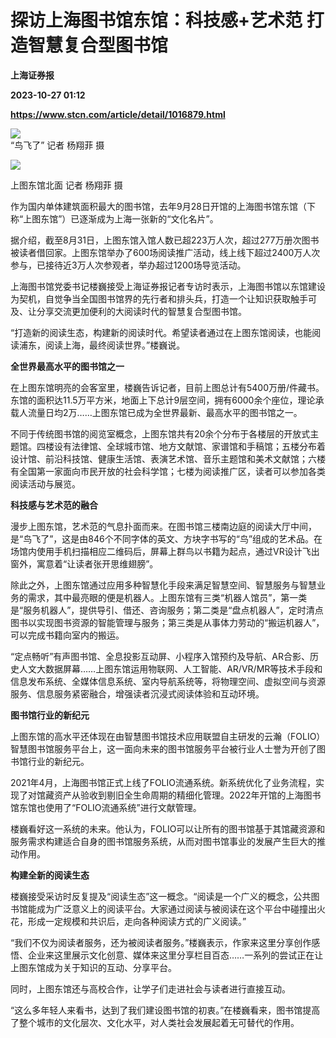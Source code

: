 # 探访上海图书馆东馆：科技感+艺术范 打造智慧复合型图书馆
**上海证券报**

**2023-10-27 01:12**

**https://www.stcn.com/article/detail/1016879.html**

![](https://stcn-main.oss-cn-shenzhen.aliyuncs.com/upload/wechat/20231027/20231027084555_653b0843274e7.png)  
“鸟飞了” 记者 杨翔菲 摄

![](https://stcn-main.oss-cn-shenzhen.aliyuncs.com/upload/wechat/20231027/20231027084555_653b0843c5f40.png)

上图东馆北面 记者 杨翔菲 摄

作为国内单体建筑面积最大的图书馆，去年9月28日开馆的上海图书馆东馆（下称“上图东馆”）已逐渐成为上海一张新的“文化名片”。

据介绍，截至8月31日，上图东馆入馆人数已超223万人次，超过277万册次图书被读者借回家。上图东馆举办了600场阅读推广活动，线上线下超过2400万人次参与，已接待近3万人次参观者，举办超过1200场导览活动。

上海图书馆党委书记楼巍接受上海证券报记者专访时表示，上海图书馆以东馆建设为契机，自觉争当全国图书馆界的先行者和排头兵，打造一个让知识获取触手可及、让分享交流更加便利的大阅读时代的智慧复合型图书馆。

“打造新的阅读生态，构建新的阅读时代。希望读者通过在上图东馆阅读，也能阅读浦东，阅读上海，最终阅读世界。”楼巍说。

**全世界最高水平的图书馆之一**

在上图东馆明亮的会客室里，楼巍告诉记者，目前上图总计有5400万册/件藏书。东馆的面积达11.5万平方米，地面上下总计9层空间，拥有6000余个座位，理论承载人流量日均2万……上图东馆已成为全世界最新、最高水平的图书馆之一。

不同于传统图书馆的阅览室概念，上图东馆共有20余个分布于各楼层的开放式主题馆。四楼设有法律馆、全球城市馆、地方文献馆、家谱馆和手稿馆；五楼分布着设计馆、前沿科技馆、健康生活馆、表演艺术馆、音乐主题馆和美术文献馆；六楼有全国第一家面向市民开放的社会科学馆；七楼为阅读推广区，读者可以参加各类阅读活动与展览。

**科技感与艺术范的融合**

漫步上图东馆，艺术范的气息扑面而来。在图书馆三楼南边庭的阅读大厅中间，是“鸟飞了”，这是由846个不同字体的英文、方块字书写的“鸟”组成的艺术品。在场馆内使用手机扫描相应二维码后，屏幕上群鸟以书籍为起点，通过VR设计飞出窗外，寓意着“让读者张开思维翅膀”。

除此之外，上图东馆通过应用多种智慧化手段来满足智慧空间、智慧服务与智慧业务的需求，其中最亮眼的便是机器人。上图东馆有三类“机器人馆员”，第一类是“服务机器人”，提供导引、借还、咨询服务；第二类是“盘点机器人”，定时清点图书以实现图书资源的智能管理与服务；第三类是从事体力劳动的“搬运机器人”，可以完成书籍向室内的搬运。

“定点畅听”有声图书馆、全息投影互动屏、小程序入馆预约及导航、AR合影、历史人文大数据屏幕……上图东馆运用物联网、人工智能、AR/VR/MR等技术手段和信息发布系统、全媒体信息系统、室内导航系统等，将物理空间、虚拟空间与资源服务、信息服务紧密融合，增强读者沉浸式阅读体验和互动环境。

**图书馆行业的新纪元**

上图东馆的高水平还体现在由智慧图书馆技术应用联盟自主研发的云瀚（FOLIO）智慧图书馆服务平台上，这一面向未来的图书馆服务平台被行业人士誉为开创了图书馆行业的新纪元。

2021年4月，上海图书馆正式上线了FOLIO流通系统。新系统优化了业务流程，实现了对馆藏资产从验收到剔旧全生命周期的精细化管理。2022年开馆的上海图书馆东馆也使用了“FOLIO流通系统”进行文献管理。

楼巍看好这一系统的未来。他认为，FOLIO可以让所有的图书馆基于其馆藏资源和服务需求构建适合自身的图书馆服务系统，从而对图书馆事业的发展产生巨大的推动作用。

**构建全新的阅读生态**

楼巍接受采访时反复提及“阅读生态”这一概念。“阅读是一个广义的概念，公共图书馆能成为广泛意义上的阅读平台。大家通过阅读与被阅读在这个平台中碰撞出火花，形成一定规模和共识后，走向各种阅读方式的广义阅读。”

“我们不仅为阅读者服务，还为被阅读者服务。”楼巍表示，作家来这里分享创作感悟、企业来这里展示文化创意、媒体来这里分享栏目百态……一系列的尝试正在让上图东馆成为关于知识的互动、分享平台。

同时，上图东馆还与高校合作，让学子们走进社会与读者进行直接互动。

“这么多年轻人来看书，达到了我们建设图书馆的初衷。”在楼巍看来，图书馆提高了整个城市的文化层次、文化水平，对人类社会发展起着无可替代的作用。
